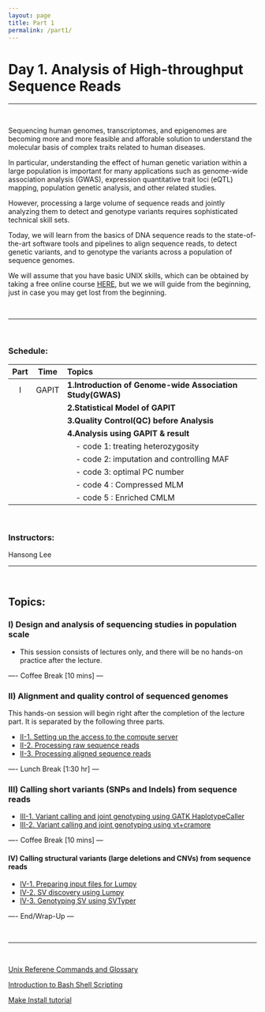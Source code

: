 ```yaml
---
layout: page
title: Part 1
permalink: /part1/
---
```


# Day 1. Analysis of High-throughput Sequence Reads

<hr>
<br>

Sequencing human genomes, transcriptomes, and epigenomes are becoming
more and more feasible and afforable solution to understand the
molecular basis of complex traits related to human
diseases.

In particular, understanding the effect of human genetic
variation within a large population is important for many applications
such as genome-wide association analysis (GWAS), expression
quantitative trait loci (eQTL) mapping, population genetic analysis,
and other related studies.

However, processing a large volume of sequence reads and jointly
analyzing them to detect and genotype variants requires sophisticated
technical skill sets.

Today, we will learn from the basics of DNA sequence reads to the
state-of-the-art software tools and pipelines to align sequence reads,
to detect genetic variants, and to genotype the variants across a
population of sequence genomes.

We will assume that you have basic UNIX skills, which can be obtained
by taking a free online course
[HERE](https://www.codecademy.com/learn/learn-the-command-line), but
we we will guide from the beginning, just in case you may get lost
from the beginning.

<br>
<hr>
<br>

### Schedule:

| Part    |  Time                 | Topics                                                      |
| :-----: |   :--------------:    | :-----------------------                                    |
| I       | GAPIT                 | **1.Introduction of Genome-wide Association Study(GWAS)**   |
|         |                       | **2.Statistical Model of GAPIT**                            |
|         |                       | **3.Quality Control(QC) before Analysis**                   |
|         |                       | **4.Analysis using GAPIT & result**                         |
|         |                       | &nbsp; &nbsp; - code 1: treating heterozygosity                             |
|         |                       | &nbsp; &nbsp; - code 2: imputation and controlling MAF                      |
|         |                       | &nbsp; &nbsp; - code 3: optimal PC number                                   |
|         |                       | &nbsp; &nbsp; - code 4 : Compressed MLM                                     |
|         |                       | &nbsp; &nbsp; - code 5 : Enriched CMLM                                      |

<br>

### Instructors:
Hansong Lee

<hr>
<br>

## Topics:

### I) Design and analysis of sequencing studies in population scale

- This session consists of lectures only, and there will be no hands-on practice after the lecture.

—- Coffee Break [10 mins] —

### II) Alignment and quality control of sequenced genomes

This hands-on session will begin right after the completion of the
lecture part. It is separated by the following three parts.

- [II-1. Setting up the access to the compute
  server](../class-material/day1-connect-server)
- [II-2. Processing raw sequence
  reads](../class-material/day1-fastq-practice)
- [II-3. Processing aligned sequence reads
  ](../class-material/day1-bam-practice)
<!-- - [II-4. Quality control of aligned sequence
  reads](../class-material/day1-bam-quality-control) -->


—- Lunch Break [1:30 hr] —

### III) Calling short variants (SNPs and Indels) from sequence reads

- [III-1. Variant calling and joint genotyping using
  GATK HaplotypeCaller](../class-material/day1-gatk)
- [III-2. Variant calling and joint genotyping using vt+cramore](../class-material/day1-vt-cramore)  

—- Coffee Break [10 mins] —

#### IV) Calling structural variants (large deletions and CNVs) from sequence reads

- [IV-1. Preparing input files for Lumpy](../class-material/day1-prepare-svcall)
- [IV-2. SV discovery using Lumpy](../class-material/day1-lumpy)
- [IV-3. Genotyping SV using SVTyper ](../class-material/day1-svtyper)


—- End/Wrap-Up —

<br>

---
<br>

[Unix Referene Commands and Glossary](../class-material/unix-reference.html)  

[Introduction to Bash Shell Scripting](https://en.wikibooks.org/wiki/Bash_Shell_Scripting)  

[Make Install tutorial](http://www.ee.surrey.ac.uk/Teaching/Unix/unix7.html)
